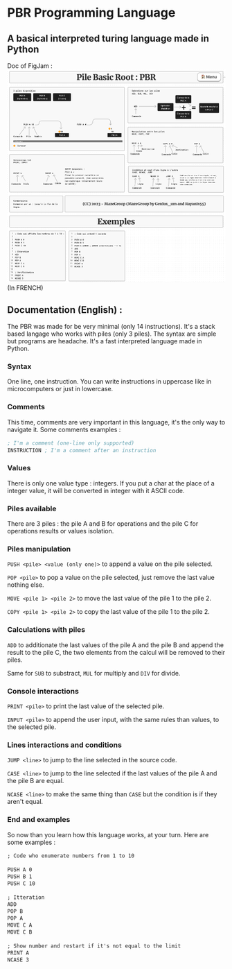 # PBR Programming Language
## A basical interpreted turing language made in Python
Doc of FigJam :
![PBR Image Doc](assets/imgdocs.png)
(In FRENCH)

## Documentation  (English) :
The PBR was made for be very minimal (only 14 instructions). It's a stack based langage who works with piles (only 3 piles). The syntax are simple but programs are headache. It's a fast interpreted language made in Python.

### Syntax
One line, one instruction. You can write instructions in uppercase like in microcomputers or just in lowercase.

### Comments
This time, comments are very important in this language, it's the only way to navigate it. Some comments examples :
```asm
; I'm a comment (one-line only supported)
INSTRUCTION ; I'm a comment after an instruction
```

### Values
There is only one value type : integers. If you put a char at the place of a integer value, it will be converted in integer with it ASCII code.

### Piles available
There are 3 piles : the pile A and B for operations and the pile C for operations results or values isolation.

### Piles manipulation
`PUSH <pile> <value (only one)>` to append a value on the pile selected.

`POP <pile>` to pop a value on the pile selected, just remove the last value nothing else.

`MOVE <pile 1> <pile 2>` to move the last value of the pile 1 to the pile 2.

`COPY <pile 1> <pile 2>` to copy the last value of the pile 1 to the pile 2.

### Calculations with piles
`ADD` to additionate the last values of the pile A and the pile B and append the result to the pile C, the two elements from the calcul will be removed to their piles.

Same for `SUB` to substract, `MUL` for multiply and `DIV` for divide.

### Console interactions
`PRINT <pile>` to print the last value of the selected pile.

`INPUT <pile>` to append the user input, with the same rules than values, to the selected pile.

### Lines interactions and conditions
`JUMP <line>` to jump to the line selected in the source code.

`CASE <line>` to jump to the line selected if the last values of the pile A and the pile B are equal.

`NCASE <line>` to make the same thing than `CASE` but the condition is if they aren't equal.

### End and examples
So now than you learn how this language works, at your turn. Here are some examples :
```
; Code who enumerate numbers from 1 to 10

PUSH A 0
PUSH B 1
PUSH C 10

; Itteration
ADD
POP B
POP A
MOVE C A
MOVE C B

; Show number and restart if it's not equal to the limit
PRINT A
NCASE 3
```
